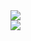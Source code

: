 

<!--
**eliuabdiel/eliuabdiel** is a ✨ _special_ ✨ repository because its `README.md` (this file) appears on your GitHub profile.

Here are some ideas to get you started:

- 🔭 I’m currently working on ...
- 🌱 I’m currently learning ...
- 👯 I’m looking to collaborate on ...
- 🤔 I’m looking for help with ...
- 💬 Ask me about ...
- 📫 How to reach me: ...
- 😄 Pronouns: ...
- ⚡ Fun fact: ...
-->
<div style=width:50%>
  <img src="https://github-readme-stats.vercel.app/api?username=eliuabdiel&show_icons=true&theme=radical">
</div>
<div style=width:50%>
  <img src="https://github-readme-stats.vercel.app/api/top-langs/?username=eliuabdiel&layout=compact&theme=radical">
</div>

